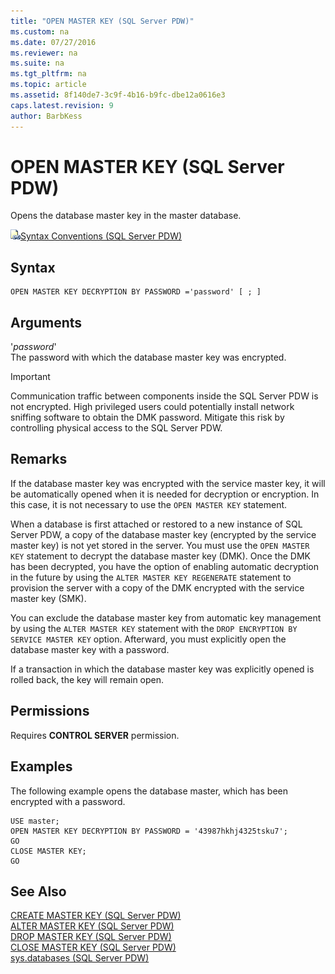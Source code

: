 ```yaml
---
title: "OPEN MASTER KEY (SQL Server PDW)"
ms.custom: na
ms.date: 07/27/2016
ms.reviewer: na
ms.suite: na
ms.tgt_pltfrm: na
ms.topic: article
ms.assetid: 8f140de7-3c9f-4b16-b9fc-dbe12a0616e3
caps.latest.revision: 9
author: BarbKess
---
```

# OPEN MASTER KEY (SQL Server PDW)
Opens the database master key in the master database.  
  
![Topic link icon](../sqlpdw/media/Topic_Link.gif "Topic_Link")[Syntax Conventions &#40;SQL Server PDW&#41;](../sqlpdw/syntax-conventions-sql-server-pdw.md)  
  
## Syntax  
  
```  
OPEN MASTER KEY DECRYPTION BY PASSWORD ='password' [ ; ]  
```  
  
## Arguments  
'*password*'  
The password with which the database master key was encrypted.  
  
> [!IMPORTANT]  
> Communication traffic between components inside the SQL Server PDW is not encrypted. High privileged users could potentially install network sniffing software to obtain the DMK password. Mitigate this risk by controlling physical access to the SQL Server PDW.  
  
## Remarks  
If the database master key was encrypted with the service master key, it will be automatically opened when it is needed for decryption or encryption. In this case, it is not necessary to use the `OPEN MASTER KEY` statement.  
  
When a database is first attached or restored to a new instance of SQL Server PDW, a copy of the database master key (encrypted by the service master key) is not yet stored in the server. You must use the `OPEN MASTER KEY` statement to decrypt the database master key (DMK). Once the DMK has been decrypted, you have the option of enabling automatic decryption in the future by using the `ALTER MASTER KEY REGENERATE` statement to provision the server with a copy of the DMK encrypted with the service master key (SMK).  
  
You can exclude the database master key from automatic key management by using the `ALTER MASTER KEY` statement with the `DROP ENCRYPTION BY SERVICE MASTER KEY` option. Afterward, you must explicitly open the database master key with a password.  
  
If a transaction in which the database master key was explicitly opened is rolled back, the key will remain open.  
  
## Permissions  
Requires **CONTROL SERVER** permission.  
  
## Examples  
The following example opens the database master, which has been encrypted with a password.  
  
```  
USE master;  
OPEN MASTER KEY DECRYPTION BY PASSWORD = '43987hkhj4325tsku7';  
GO  
CLOSE MASTER KEY;  
GO  
```  
  
## See Also  
[CREATE MASTER KEY &#40;SQL Server PDW&#41;](../sqlpdw/create-master-key-sql-server-pdw.md)  
[ALTER MASTER KEY &#40;SQL Server PDW&#41;](../sqlpdw/alter-master-key-sql-server-pdw.md)  
[DROP MASTER KEY &#40;SQL Server PDW&#41;](../sqlpdw/drop-master-key-sql-server-pdw.md)  
[CLOSE MASTER KEY &#40;SQL Server PDW&#41;](../sqlpdw/close-master-key-sql-server-pdw.md)  
[sys.databases &#40;SQL Server PDW&#41;](../sqlpdw/sys-databases-sql-server-pdw.md)  
  
